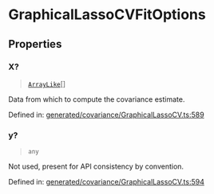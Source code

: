 # GraphicalLassoCVFitOptions

## Properties

### X?

> [`ArrayLike`](../types/ArrayLike.md)[]

Data from which to compute the covariance estimate.

Defined in:  [generated/covariance/GraphicalLassoCV.ts:589](https://github.com/transitive-bullshit/scikit-learn-ts/blob/122b3c0/packages/sklearn/src/generated/covariance/GraphicalLassoCV.ts#L589)

### y?

> `any`

Not used, present for API consistency by convention.

Defined in:  [generated/covariance/GraphicalLassoCV.ts:594](https://github.com/transitive-bullshit/scikit-learn-ts/blob/122b3c0/packages/sklearn/src/generated/covariance/GraphicalLassoCV.ts#L594)
